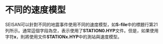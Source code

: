 # 不同的速度模型

SEISAN可以針對不同的地震事件使用不同的速度模型，如**S-file**中的標題行第21列所示。通常這個字段為空，表示使用了**STATION0.HYP**文件。但是，如果使用字符**x**，則將使用文件**STATIONx.HYP**中的測站與速度模型。


